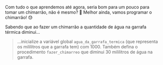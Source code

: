 Com tudo o que aprendemos até agora, seria bom para um pouco para tomar um chimarrão, não é mesmo? :mate: Melhor ainda, vamos programar o chimarrão! :sweat:

Sabendo que ao fazer um chimarrão a quantidade de água na garrafa térmica diminui...

> ...inicialize a variável global `agua_da_garrafa_termica` (que representa os mililitros que a garrafa tem) com 1000. Também defina o procedimento `fazer_chimarreo` que diminui 30 mililitros de água na garrafa.
